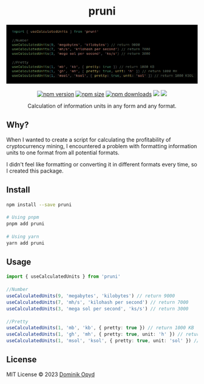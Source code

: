 <h1 align='center'>pruni</h1>

<p align="center">
<img src="./pruni.png">
</p>

<p align="center">
<a href="https://www.npmjs.com/package/pruni" target="_blank"><img src="https://img.shields.io/npm/v/pruni?style=flat&colorA=130f40&colorB=474787" alt="npm version"></a>
<a href="https://www.npmjs.com/package/pruni" target="_blank"><img src="https://img.shields.io/bundlephobia/min/pruni?style=flat&colorA=130f40&colorB=474787" alt="npm size"></a>
<a href="https://www.npmjs.com/package/pruni" target="_blank"><img src="https://img.shields.io/npm/dm/pruni?flat&colorA=130f40&colorB=474787" alt="npm downloads"></a>
<a href="https://github.com/oritwoen/pruni" target="_blank"><img src="https://img.shields.io/github/stars/oritwoen/pruni?flat&colorA=130f40&colorB=474787" lt="github stars"></a>
<a href="https://discord.gg/akdvWVDtht" target="_blank"><img src="https://img.shields.io/discord/1022205291317694525?flat&colorA=130f40&colorB=474787" lt="discord channel"></a>
</p>

<p align="center">
Calculation of information units in any form and any format.
</p>

## Why?

When I wanted to create a script for calculating the profitability of cryptocurrency mining, I encountered a problem with formatting information units to one format from all potential formats.

I didn't feel like formatting or converting it in different formats every time, so I created this package.

## Install

```bash
npm install --save pruni

# Using pnpm
pnpm add pruni

# Using yarn
yarn add pruni
```


## Usage

```ts
import { useCalculatedUnits } from 'pruni'

//Number
useCalculatedUnits(9, 'megabytes', 'kilobytes') // return 9000
useCalculatedUnits(7, 'mh/s', 'kilohash per second') // return 7000
useCalculatedUnits(3, 'mega sol per second', 'ks/s') // return 3000

//Pretty
useCalculatedUnits(1, 'mb', 'kb', { pretty: true }) // return 1000 KB
useCalculatedUnits(1, 'gh', 'mh', { pretty: true, unit: 'h' }) // return 1000 MH
useCalculatedUnits(1, 'msol', 'ksol', { pretty: true, unit: 'sol' }) // return 1000 KSOL

```

## License

MIT License © 2023 [Dominik Opyd](https://github.com/oritwoen)
